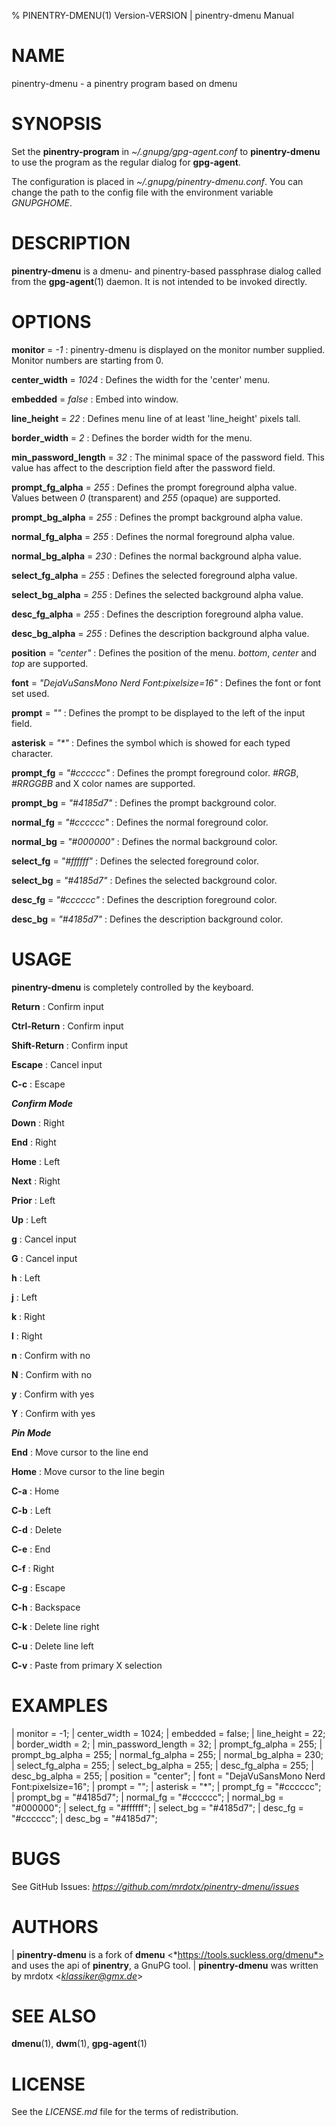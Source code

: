 % PINENTRY-DMENU(1) Version\-VERSION | pinentry-dmenu Manual

# NAME

pinentry-dmenu - a pinentry program based on dmenu

# SYNOPSIS

Set the **pinentry-program** in *~/.gnupg/gpg-agent.conf* to **pinentry-dmenu** to use the program as the regular dialog for **gpg-agent**.

The configuration is placed in *~/.gnupg/pinentry-dmenu.conf*. You can change the path to the config file with the environment variable *GNUPGHOME*.

# DESCRIPTION

**pinentry-dmenu** is a dmenu- and pinentry-based passphrase dialog called from the **gpg-agent**(1) daemon. It is not intended to be invoked directly.

# OPTIONS

**monitor** = *-1*
: pinentry-dmenu is displayed on the monitor number supplied. Monitor numbers are starting from 0.

**center_width** = *1024*
: Defines the width for the 'center' menu.

**embedded** = *false*
: Embed into window.

**line_height** = *22*
: Defines menu line of at least 'line_height' pixels tall.

**border_width** = *2*
: Defines the border width for the menu.

**min_password_length** = *32*
: The minimal space of the password field. This value has affect to the description field after the password field.

**prompt_fg_alpha** = *255*
: Defines the prompt foreground alpha value. Values between *0* (transparent) and *255* (opaque) are supported.

**prompt_bg_alpha** = *255*
: Defines the prompt background alpha value.

**normal_fg_alpha** = *255*
: Defines the normal foreground alpha value.

**normal_bg_alpha** = *230*
: Defines the normal background alpha value.

**select_fg_alpha** = *255*
: Defines the selected foreground alpha value.

**select_bg_alpha** = *255*
: Defines the selected background alpha value.

**desc_fg_alpha** = *255*
: Defines the description foreground alpha value.

**desc_bg_alpha** = *255*
: Defines the description background alpha value.

**position** = *"center"*
: Defines the position of the menu. *bottom*, *center* and *top* are supported.

**font** = *"DejaVuSansMono Nerd Font:pixelsize=16"*
: Defines the font or font set used.

**prompt** = *""*
: Defines the prompt to be displayed to the left of the input field.

**asterisk** = *"\*"*
: Defines the symbol which is showed for each typed character.

**prompt_fg** = *"#cccccc"*
: Defines the prompt foreground color. *#RGB*, *#RRGGBB* and X color names are supported.

**prompt_bg** = *"#4185d7"*
: Defines the prompt background color.

**normal_fg** = *"#cccccc"*
: Defines the normal foreground color.

**normal_bg** = *"#000000"*
: Defines the normal background color.

**select_fg** = *"#ffffff"*
: Defines the selected foreground color.

**select_bg** = *"#4185d7"*
: Defines the selected background color.

**desc_fg** = *"#cccccc"*
: Defines the description foreground color.

**desc_bg** = *"#4185d7"*
: Defines the description background color.

# USAGE

**pinentry-dmenu** is completely controlled by the keyboard.

**Return**
: Confirm input

**Ctrl-Return**
: Confirm input

**Shift-Return**
: Confirm input

**Escape**
: Cancel input

**C-c**
: Escape

***Confirm Mode***

**Down**
: Right

**End**
: Right

**Home**
: Left

**Next**
: Right

**Prior**
: Left

**Up**
: Left

**g**
: Cancel input

**G**
: Cancel input

**h**
: Left

**j**
: Left

**k**
: Right

**l**
: Right

**n**
: Confirm with no

**N**
: Confirm with no

**y**
: Confirm with yes

**Y**
: Confirm with yes

***Pin Mode***

**End**
: Move cursor to the line end

**Home**
: Move cursor to the line begin

**C-a**
: Home

**C-b**
: Left

**C-d**
: Delete

**C-e**
: End

**C-f**
: Right

**C-g**
: Escape

**C-h**
: Backspace

**C-k**
: Delete line right

**C-u**
: Delete line left

**C-v**
: Paste from primary X selection

# EXAMPLES

| monitor = -1;
| center_width = 1024;
| embedded = false;
| line_height = 22;
| border_width = 2;
| min_password_length = 32;
| prompt_fg_alpha = 255;
| prompt_bg_alpha = 255;
| normal_fg_alpha = 255;
| normal_bg_alpha = 230;
| select_fg_alpha = 255;
| select_bg_alpha = 255;
| desc_fg_alpha = 255;
| desc_bg_alpha = 255;
| position = "center";
| font = "DejaVuSansMono Nerd Font:pixelsize=16";
| prompt = "";
| asterisk = "\*";
| prompt_fg = "#cccccc";
| prompt_bg = "#4185d7";
| normal_fg = "#cccccc";
| normal_bg = "#000000";
| select_fg = "#ffffff";
| select_bg = "#4185d7";
| desc_fg = "#cccccc";
| desc_bg = "#4185d7";

# BUGS

See GitHub Issues: *https://github.com/mrdotx/pinentry-dmenu/issues*

# AUTHORS

| **pinentry-dmenu** is a fork of **dmenu** <*https://tools.suckless.org/dmenu*> and uses the api of **pinentry**, a GnuPG tool.
| **pinentry-dmenu** was written by mrdotx <*klassiker@gmx.de*>

# SEE ALSO

**dmenu**(1), **dwm**(1), **gpg-agent**(1)

# LICENSE

See the *LICENSE.md* file for the terms of redistribution.
